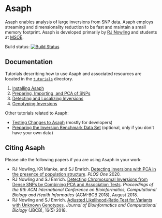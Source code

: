 # Asaph
Asaph enables analysis of large inversions from SNP data.  Asaph employs streaming and dimensionality reduction to be fast and maintain a small memory footprint.  Asaph is developed primarily by [RJ Nowling](http://rnowling.github.io/) and students at [MSOE](https://msoe.edu).

Build status: [![Build Status](https://travis-ci.com/rnowling/asaph.svg?branch=main)](https://travis-ci.com/rnowling/asaph)

## Documentation
Tutorials describing how to use Asaph and associated resources  are located in the [`tutorials`](tutorials/README.md) directory.

1. [Installing Asaph](tutorials/installing-asaph.md)
1. [Preparing, Importing, and PCA of SNPs](tutorials/pca.md)
1. [Detecting and Localizing Inversions](tutorials/localizing-inversions.md)
1. [Genotyping Inversions](tutorials/genotyping-inversions.md)

Other tutorials related to Asaph:

* [Testing Changes to Asaph](tutorials/testing-asaph.md) (mostly for developers)
* [Preparing the Inversion Benchmark Data Set](inversion-benchmark/README.md) (optional, only if you don't have your own data)

## Citing Asaph
Please cite the following papers if you are using Asaph in your work:

* RJ Nowling, KR Manke, and SJ Emrich. [Detecting inversions with PCA in the presence of population structure](https://journals.plos.org/plosone/article?id=10.1371/journal.pone.0240429). *PLOS One* 2020.
* RJ Nowling and SJ Emrich. [Detecting Chromosomal Inversions from Dense SNPs by Combining PCA and Association Tests](/publications/ACMBCB_2018.pdf). *Proceedings of the 9th ACM International Conference on Bioinformatics, Computational Biology and Health Informatics* (ACM-BCB 2018), August 2018.
* RJ Nowling and SJ Emrich. [Adjusted Likelihood-Ratio Test for Variants with Unknown Genotypes](https://www.worldscientific.com/doi/10.1142/S0219720018400206). *Journal of Bioinformatics and Computational Biology* (JBCB), 16(5) 2018.



